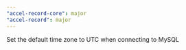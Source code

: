 ```yaml
---
"accel-record-core": major
"accel-record": major
---
```


Set the default time zone to UTC when connecting to MySQL
